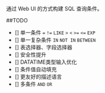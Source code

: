 通过 Web UI 的方式构建 SQL 查询条件。

##TODO
- [] 单一条件 `=` `!=` `LIKE` `>` `<` `>=` `<=` `EXP`
- [] 单一复杂条件 `IN` `NOT IN` `BETWEEN`
- [] 表选择器、字段选择器
- [] 安全性提升
- [] DATATIME类型输入优化
- [] 条件值自动填充
- [] 更友好的描述语言
- [] 多条件 `AND` `OR`